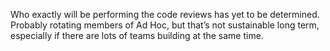 Who exactly will be performing the code reviews has yet to be determined. Probably rotating members of Ad Hoc, but that’s not sustainable long term, especially if there are lots of teams building at the same time.
